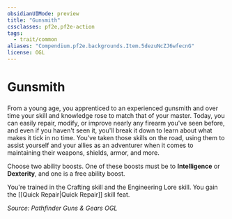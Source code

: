 ```yaml
---
obsidianUIMode: preview
title: "Gunsmith"
cssclasses: pf2e,pf2e-action
tags:
  - trait/common
aliases: "Compendium.pf2e.backgrounds.Item.5dezuNcZJ6wfecnG"
license: OGL
---
```

# Gunsmith

### 






From a young age, you apprenticed to an experienced gunsmith and over time your skill and knowledge rose to match that of your master. Today, you can easily repair, modify, or improve nearly any firearm you've seen before, and even if you haven't seen it, you'll break it down to learn about what makes it tick in no time. You've taken those skills on the road, using them to assist yourself and your allies as an adventurer when it comes to maintaining their weapons, shields, armor, and more.

Choose two ability boosts. One of these boosts must be to **Intelligence** or **Dexterity**, and one is a free ability boost.

You're trained in the Crafting skill and the Engineering Lore skill. You gain the [[Quick Repair|Quick Repair]] skill feat.

*Source: Pathfinder Guns & Gears*
*OGL*